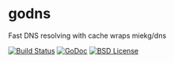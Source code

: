 # godns
Fast DNS resolving with cache wraps miekg/dns

[![Build Status](https://travis-ci.org/linkosmosis/godns.svg)](https://travis-ci.org/linkosmosis/godns)
[![GoDoc](http://godoc.org/github.com/linkosmosis/godns?status.svg)](http://godoc.org/github.com/linkosmosis/godns)
[![BSD License](http://img.shields.io/badge/license-BSD-blue.svg)](http://opensource.org/licenses/BSD-3-Clause)

